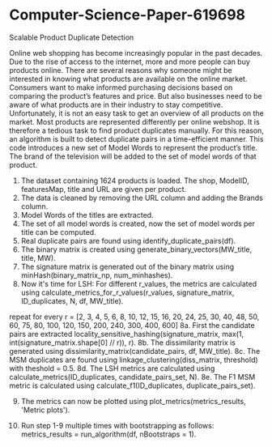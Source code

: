 # Computer-Science-Paper-619698
Scalable Product Duplicate Detection

Online web shopping has become increasingly popular in the past decades. Due
to the rise of access to the internet, more and more people can buy products
online. There are several reasons why someone might be interested in knowing
what products are available on the online market. Consumers want to make
informed purchasing decisions based on comparing the product’s features and
price. But also businesses need to be aware of what products are in their industry
to stay competitive. Unfortunately, it is not an easy task to get an overview of
all products on the market. Most products are represented differently per online
webshop. It is therefore a tedious task to find product duplicates manually. For
this reason, an algorithm is built to detect duplicate pairs in a time-efficient
manner.
This code introduces a new set of Model Words to represent the product’s
title. The brand of the television will be added to the set of model words of that
product.

1. The dataset containing 1624 products is loaded. The shop, ModelID, featuresMap, title and URL are given per product.
2. The data is cleaned by removing the URL column and adding the Brands column.
3. Model Words of the titles are extracted.
4. The set of all model words is created, now the set of model words per title can be computed.
5. Real duplicate pairs are found using identify_duplicate_pairs(df).
6. The binary matrix is created using generate_binary_vectors(MW_title, title, MW).
7. The signature matrix is generated out of the binary matrix using minHash(binary_matrix_np, num_minhashes).
8. Now it's time for LSH: For different r_values, the metrics are calculated using calculate_metrics_for_r_values(r_values, signature_matrix, ID_duplicates, N, df, MW_title).
   
repeat for every r = [2, 3, 4, 5, 6, 8, 10, 12, 15, 16, 20, 24, 25, 30, 40, 48, 50, 60, 75, 80, 100, 120, 150, 200, 240, 300, 400, 600]
8a. First the candidate pairs are extracted locality_sensitive_hashing(signature_matrix, max(1, int(signature_matrix.shape[0] // r)), r).
8b. The dissimilarity matrix is generated using dissimilarity_matrix(candidate_pairs, df, MW_title).
8c. The MSM duplicates are found using linkage_clustering(diss_matrix, threshold) with theshold = 0.5.
8d. The LSH metrics are calculated using calculate_metrics(ID_duplicates, candidate_pairs_set, N).
8e. The F1 MSM metric is calculated using calculate_f1(ID_duplicates, duplicate_pairs_set).

9. The metrics can now be plotted using plot_metrics(metrics_results, 'Metric plots').

10. Run step 1-9 multiple times with bootstrapping as follows: metrics_results = run_algorithm(df, nBootstraps = 1).
